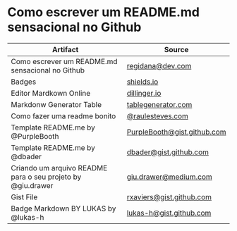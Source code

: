 # Como escrever um README.md sensacional no Github

| Artifact | Source |
| ------ | ------ |
| Como escrever um README.md sensacional no Github |[regidana@dev.com](https://dev.to/reginadiana/como-escrever-um-readme-md-sensacional-no-github-4509#o-que-%C3%A9-o-readme)|
| Badges | [shields.io](https://shields.io/category/chat) |
| Editor Mardkown Online | [dillinger.io](https://dillinger.io/) |
| Markdonw Generator Table | [tablegenerator.com](https://www.tablesgenerator.com/markdown_tables) |
| Como fazer uma readme bonito | [@raulesteves.com](https://medium.com/@raullesteves/github-como-fazer-um-readme-md-bonit%C3%A3o-c85c8f154f8) |
| Template README.me by @PurpleBooth | [PurpleBooth@gist.github.com](https://gist.github.com/PurpleBooth/109311bb0361f32d87a2)
| Template README.me by @dbader | [dbader@gist.github.com](https://github.com/dbader/readme-template) |
| Criando um arquivo README para o seu projeto by @giu.drawer  | [giu.drawer@medium.com](https://medium.com/@giu.drawer/criando-um-arquivo-readme-para-o-seu-projeto-afd66ce1af40) |
| Gist File  | [rxaviers@gist.github.com](https://gist.github.com/rxaviers/7360908) |
| Badge Markdown BY LUKAS by @lukas-h | [lukas-h@gist.github.com](https://gist.github.com/lukas-h/2a5d00690736b4c3a7ba) |

